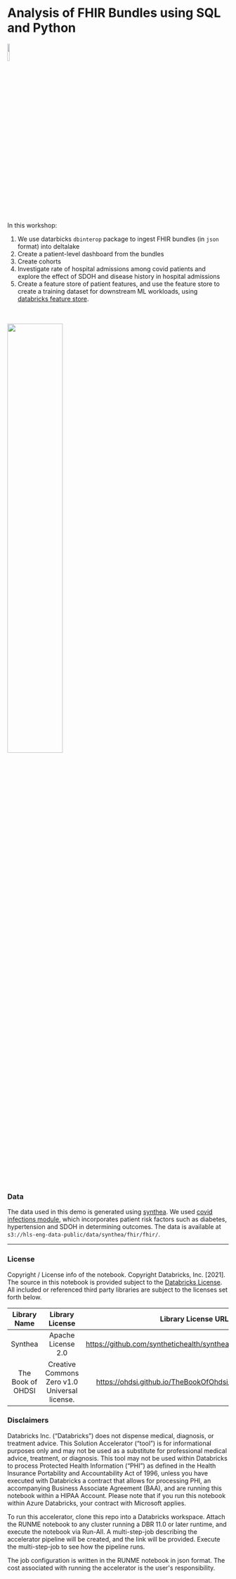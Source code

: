 # Analysis of FHIR Bundles using SQL and Python

<img src="http://hl7.org/fhir/assets/images/fhir-logo-www.png" width = 10%>

In this workshop: 
  1. We use datarbicks `dbinterop` package to ingest FHIR bundles (in `json` format) into deltalake
  2. Create a patient-level dashboard from the bundles
  3. Create cohorts
  4. Investigate rate of hospital admissions among covid patients and explore the effect of SDOH and disease history in hospital admissions
  5. Create a feature store of patient features, and use the feature store to create a training dataset for downstream ML workloads, using [databricks feature store](https://docs.databricks.com/applications/machine-learning/feature-store/index.html#databricks-feature-store). 
<br>
</br>
<img src="https://hls-eng-data-public.s3.amazonaws.com/img/FHIR-RA.png" width = 50%>

### Data
The data used in this demo is generated using [synthea](https://synthetichealth.github.io/synthea/). We used [covid infections module](https://github.com/synthetichealth/synthea/blob/master/src/main/resources/modules/covid19/infection.json), which incorporates patient risk factors such as diabetes, hypertension and SDOH in determining outcomes. The data is available at `s3://hls-eng-data-public/data/synthea/fhir/fhir/`. 
___

### License
Copyright / License info of the notebook. Copyright Databricks, Inc. [2021].  The source in this notebook is provided subject to the [Databricks License](https://databricks.com/db-license-source).  All included or referenced third party libraries are subject to the licenses set forth below.

|Library Name|Library License|Library License URL|Library Source URL| 
| :-: | :-:| :-: | :-:|
|Synthea|Apache License 2.0|https://github.com/synthetichealth/synthea/blob/master/LICENSE| https://github.com/synthetichealth/synthea|
|The Book of OHDSI | Creative Commons Zero v1.0 Universal license.|https://ohdsi.github.io/TheBookOfOhdsi/index.html#license|https://ohdsi.github.io/TheBookOfOhdsi/|

### Disclaimers
Databricks Inc. (“Databricks”) does not dispense medical, diagnosis, or treatment advice. This Solution Accelerator (“tool”) is for informational purposes only and may not be used as a substitute for professional medical advice, treatment, or diagnosis. This tool may not be used within Databricks to process Protected Health Information (“PHI”) as defined in the Health Insurance Portability and Accountability Act of 1996, unless you have executed with Databricks a contract that allows for processing PHI, an accompanying Business Associate Agreement (BAA), and are running this notebook within a HIPAA Account.  Please note that if you run this notebook within Azure Databricks, your contract with Microsoft applies.

To run this accelerator, clone this repo into a Databricks workspace. Attach the RUNME notebook to any cluster running a DBR 11.0 or later runtime, and execute the notebook via Run-All. A multi-step-job describing the accelerator pipeline will be created, and the link will be provided. Execute the multi-step-job to see how the pipeline runs.

The job configuration is written in the RUNME notebook in json format. The cost associated with running the accelerator is the user's responsibility.
